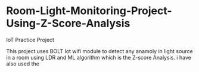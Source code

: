 # Room-Light-Monitoring-Project-Using-Z-Score-Analysis
IoT Practice Project

This project uses BOLT Iot wifi module to detect any anamoly in light source in a room using LDR and ML algorithm which is the Z-score Analysis. i have also used the 
